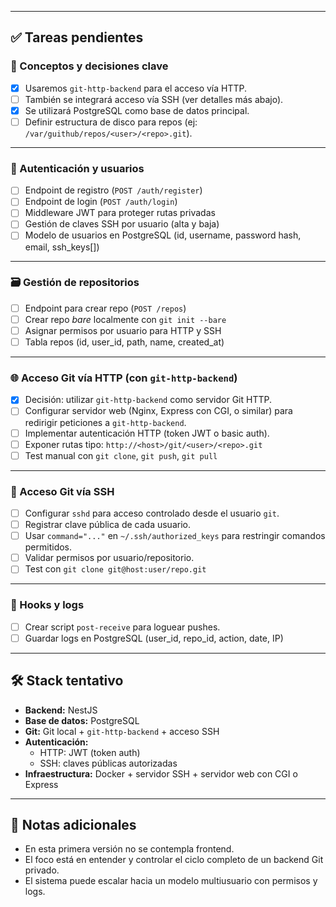 
---

## ✅ Tareas pendientes

### 🧠 Conceptos y decisiones clave
- [x] Usaremos `git-http-backend` para el acceso vía HTTP.
- [ ] También se integrará acceso vía SSH (ver detalles más abajo).
- [x] Se utilizará PostgreSQL como base de datos principal.
- [ ] Definir estructura de disco para repos (ej: `/var/guithub/repos/<user>/<repo>.git`).

---

### 🔐 Autenticación y usuarios
- [ ] Endpoint de registro (`POST /auth/register`)
- [ ] Endpoint de login (`POST /auth/login`)
- [ ] Middleware JWT para proteger rutas privadas
- [ ] Gestión de claves SSH por usuario (alta y baja)
- [ ] Modelo de usuarios en PostgreSQL (id, username, password hash, email, ssh_keys[])

---

### 🗃️ Gestión de repositorios
- [ ] Endpoint para crear repo (`POST /repos`)
- [ ] Crear repo *bare* localmente con `git init --bare`
- [ ] Asignar permisos por usuario para HTTP y SSH
- [ ] Tabla repos (id, user_id, path, name, created_at)

---

### 🌐 Acceso Git vía HTTP (con `git-http-backend`)
- [x] Decisión: utilizar `git-http-backend` como servidor Git HTTP.
- [ ] Configurar servidor web (Nginx, Express con CGI, o similar) para redirigir peticiones a `git-http-backend`.
- [ ] Implementar autenticación HTTP (token JWT o basic auth).
- [ ] Exponer rutas tipo: `http://<host>/git/<user>/<repo>.git`
- [ ] Test manual con `git clone`, `git push`, `git pull`

---

### 🔐 Acceso Git vía SSH
- [ ] Configurar `sshd` para acceso controlado desde el usuario `git`.
- [ ] Registrar clave pública de cada usuario.
- [ ] Usar `command="..."` en `~/.ssh/authorized_keys` para restringir comandos permitidos.
- [ ] Validar permisos por usuario/repositorio.
- [ ] Test con `git clone git@host:user/repo.git`

---

### 📜 Hooks y logs
- [ ] Crear script `post-receive` para loguear pushes.
- [ ] Guardar logs en PostgreSQL (user_id, repo_id, action, date, IP)

---

## 🛠️ Stack tentativo

- **Backend:** NestJS
- **Base de datos:** PostgreSQL
- **Git:** Git local + `git-http-backend` + acceso SSH
- **Autenticación:**
  - HTTP: JWT (token auth)
  - SSH: claves públicas autorizadas
- **Infraestructura:** Docker + servidor SSH + servidor web con CGI o Express

--- 

## 🧾 Notas adicionales

- En esta primera versión no se contempla frontend.
- El foco está en entender y controlar el ciclo completo de un backend Git privado.
- El sistema puede escalar hacia un modelo multiusuario con permisos y logs.

